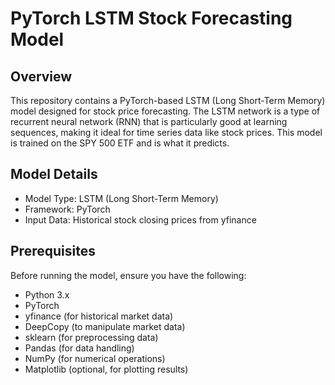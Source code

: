 # PyTorch LSTM Stock Forecasting Model

## Overview

This repository contains a PyTorch-based LSTM (Long Short-Term Memory) model designed for stock price forecasting. The LSTM network is a type of recurrent neural network (RNN) that is particularly good at learning sequences, making it ideal for time series data like stock prices. This model is trained on the SPY 500 ETF and is what it predicts.

## Model Details

 - Model Type: LSTM (Long Short-Term Memory)
 - Framework: PyTorch
 - Input Data: Historical stock closing prices from yfinance

## Prerequisites

Before running the model, ensure you have the following:

- Python 3.x
- PyTorch
- yfinance (for historical market data)
- DeepCopy (to manipulate market data)
- sklearn (for preprocessing data)
- Pandas (for data handling)
- NumPy (for numerical operations)
- Matplotlib (optional, for plotting results)
